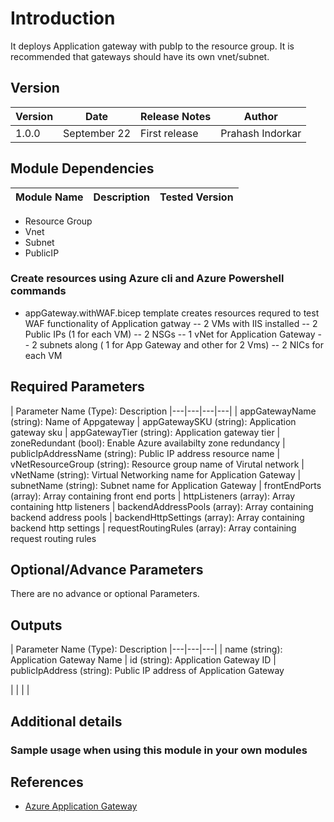 # Introduction 
It deploys Application gateway with pubIp to the resource group. It is recommended that gateways should have its own vnet/subnet.

## Version
| Version | Date | Release Notes | Author |
|---|---|---|---|
| 1.0.0 | September 22 | First release | Prahash Indorkar |


## Module Dependencies

| Module Name | Description | Tested Version | 
|---|---|---|
- Resource Group
- Vnet
- Subnet
- PublicIP 


### Create resources using Azure cli and Azure Powershell commands 
- appGateway.withWAF.bicep template creates resources requred to test WAF functionality of Application gatway
-- 2 VMs with IIS installed
-- 2 Public IPs (1 for each VM)
-- 2 NSGs
-- 1 vNet for Application Gateway
-- 2 subnets along ( 1 for App Gateway and other for 2 Vms)
-- 2 NICs for each VM


## Required Parameters

| Parameter Name (Type): Description
|---|---|---|---|
| appGatewayName (string): Name of Appgateway
| appGatewaySKU (string): Application gateway sku
| appGatewayTier (string): Application gateway tier
| zoneRedundant (bool): Enable Azure availabilty zone redundancy
| publicIpAddressName (string): Public IP address resource name
| vNetResourceGroup (string): Resource group name of Virutal network
| vNetName (string): Virtual Networking name for Application Gateway
| subnetName (string): Subnet name for Application Gateway 
| frontEndPorts (array): Array containing front end ports
| httpListeners (array): Array containing http listeners
| backendAddressPools (array): Array containing backend address pools
| backendHttpSettings (array): Array containing backend http settings
| requestRoutingRules (array): Array containing request routing rules



## Optional/Advance Parameters

There are no advance or optional Parameters.



## Outputs

| Parameter Name (Type): Description 
|---|---|---|
| name (string): Application Gateway Name
| id (string): Application Gateway ID
| publicIpAddress (string): Public IP address of Application Gateway


|  |  |  |

## Additional details
### Sample usage when using this module in your own modules


## References
- [Azure Application Gateway](https://github.com/ArtiomLK/azure-bicep-application-gateway/tree/main)


